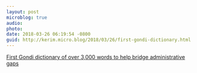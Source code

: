```yaml
---
layout: post
microblog: true
audio: 
photo: 
date: 2018-03-26 06:19:54 -0800
guid: http://kerim.micro.blog/2018/03/26/first-gondi-dictionary.html
---
```

[First Gondi dictionary of over 3,000 words to help bridge administrative gaps](https://www.livemint.com/Politics/CedDmXJQTHYEFHWGUGRRFO/First-Gondi-dictionary-of-over-3000-words-to-help-bridge-ad.html?facet=amp&utm_source=googleamp&utm_medium=referral&utm_campaign=googleamp&__twitter_impression=true)
